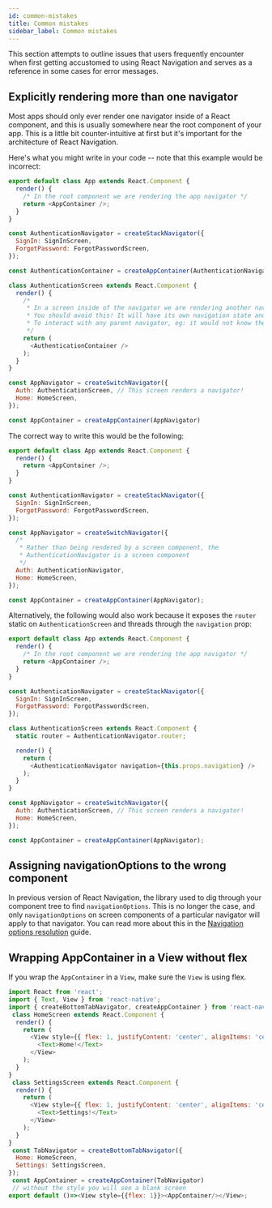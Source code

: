 ```yaml
---
id: common-mistakes
title: Common mistakes
sidebar_label: Common mistakes
---
```


This section attempts to outline issues that users frequently encounter when first getting accustomed to using React Navigation and serves as a reference in some cases for error messages.

## Explicitly rendering more than one navigator

Most apps should only ever render one navigator inside of a React component, and this is usually somewhere near the root component of your app. This is a little bit counter-intuitive at first but it's important for the architecture of React Navigation.

Here's what you might write in your code -- note that this example would be incorrect:

```javascript
export default class App extends React.Component {
  render() {
    /* In the root component we are rendering the app navigator */
    return <AppContainer />;
  }
}

const AuthenticationNavigator = createStackNavigator({
  SignIn: SignInScreen,
  ForgotPassword: ForgotPasswordScreen,
});

const AuthenticationContainer = createAppContainer(AuthenticationNavigator);

class AuthenticationScreen extends React.Component {
  render() {
    /*
     * In a screen inside of the navigator we are rendering another navigator 
     * You should avoid this! It will have its own navigation state and be unable
     * To interact with any parent navigator, eg: it would not know the route "Home" exists
     */
    return (
      <AuthenticationContainer />
    );
  }
}

const AppNavigator = createSwitchNavigator({
  Auth: AuthenticationScreen, // This screen renders a navigator!
  Home: HomeScreen,
});

const AppContainer = createAppContainer(AppNavigator)
``` 

The correct way to write this would be the following:

```javascript
export default class App extends React.Component {
  render() {
    return <AppContainer />;
  }
}

const AuthenticationNavigator = createStackNavigator({
  SignIn: SignInScreen,
  ForgotPassword: ForgotPasswordScreen,
});

const AppNavigator = createSwitchNavigator({
  /* 
   * Rather than being rendered by a screen component, the
   * AuthenticationNavigator is a screen component
   */
  Auth: AuthenticationNavigator,
  Home: HomeScreen,
});

const AppContainer = createAppContainer(AppNavigator);
```

Alternatively, the following would also work because it exposes the `router` static on `AuthenticationScreen` and threads through the `navigation` prop:

```javascript
export default class App extends React.Component {
  render() {
    /* In the root component we are rendering the app navigator */
    return <AppContainer />;
  }
}

const AuthenticationNavigator = createStackNavigator({
  SignIn: SignInScreen,
  ForgotPassword: ForgotPasswordScreen,
});

class AuthenticationScreen extends React.Component {
  static router = AuthenticationNavigator.router;

  render() {
    return (
      <AuthenticationNavigator navigation={this.props.navigation} />
    );
  }
}

const AppNavigator = createSwitchNavigator({
  Auth: AuthenticationScreen, // This screen renders a navigator!
  Home: HomeScreen,
});

const AppContainer = createAppContainer(AppNavigator);
```

## Assigning navigationOptions to the wrong component

In previous version of React Navigation, the library used to dig through your component tree to find `navigationOptions`. This is no longer the case, and only `navigationOptions` on screen components of a particular navigator will apply to that navigator. You can read more about this in the [Navigation options resolution](navigation-options-resolution.html) guide.

## Wrapping AppContainer in a View without flex

 If you wrap the `AppContainer` in a `View`, make sure the `View` is using flex.
```javascript
import React from 'react';
import { Text, View } from 'react-native';
import { createBottomTabNavigator, createAppContainer } from 'react-navigation';
 class HomeScreen extends React.Component {
  render() {
    return (
      <View style={{ flex: 1, justifyContent: 'center', alignItems: 'center' }}>
        <Text>Home!</Text>
      </View>
    );
  }
}
 class SettingsScreen extends React.Component {
  render() {
    return (
      <View style={{ flex: 1, justifyContent: 'center', alignItems: 'center' }}>
        <Text>Settings!</Text>
      </View>
    );
  }
}
 const TabNavigator = createBottomTabNavigator({
  Home: HomeScreen,
  Settings: SettingsScreen,
});
 const AppContainer = createAppContainer(TabNavigator)
 // without the style you will see a blank screen
export default ()=><View style={{flex: 1}}><AppContainer/></View>;
```


